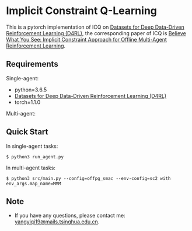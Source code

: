 # Implicit Constraint Q-Learning

This is a pytorch implementation of ICQ on [Datasets for Deep Data-Driven Reinforcement Learning (D4RL)](https://github.com/rail-berkeley/d4rl), the corresponding paper of ICQ is [Believe What You See: Implicit Constraint Approach
for Offline Multi-Agent Reinforcement Learning](https://arxiv.org/abs/2106.03400).

## Requirements
Single-agent:
- python=3.6.5
- [Datasets for Deep Data-Driven Reinforcement Learning (D4RL)](https://github.com/rail-berkeley/d4rl)
- torch=1.1.0

Multi-agent:

## Quick Start
In single-agent tasks:
```shell
$ python3 run_agent.py
```
In multi-agent tasks:
```shell
$ python3 src/main.py --config=offpg_smac --env-config=sc2 with env_args.map_name=MMM
```
## Note
+ If you have any questions, please contact me: yangyiqi19@mails.tsinghua.edu.cn. 
